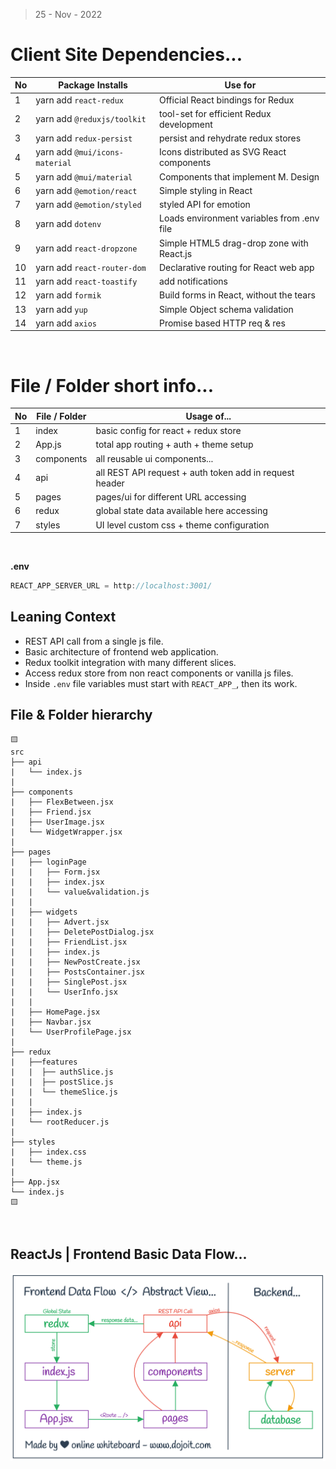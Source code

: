 > 25 - Nov - 2022


# Client Site Dependencies...

|No| Package Installs           | Use for                                       |
|--|----------------------------|-----------------------------------------------|
|1 | yarn add `react-redux`     | Official React bindings for Redux             |
|2 | yarn add `@reduxjs/toolkit`| tool-set for efficient Redux development      |
|3 | yarn add `redux-persist`   | persist and rehydrate redux stores            |
|4 | yarn add `@mui/icons-material`| Icons distributed as SVG React components  |
|5 | yarn add `@mui/material`   | Components that implement M. Design           |
|6 | yarn add `@emotion/react`  | Simple styling in React                       |
|7 | yarn add `@emotion/styled` | styled API for emotion                        |
|8 | yarn add `dotenv`          | Loads environment variables from .env file    |
|9 | yarn add `react-dropzone`  | Simple HTML5 drag-drop zone with React.js     |
|10| yarn add `react-router-dom`| Declarative routing for React web app         |
|11| yarn add `react-toastify`  | add notifications                             |
|12| yarn add `formik`          | Build forms in React, without the tears       |
|13| yarn add `yup`             | Simple Object schema validation               |
|14| yarn add `axios`           | Promise based HTTP req & res                  |


<br />

# File / Folder short info...
|No| File / Folder | Usage of...                                |
|--|---------------|--------------------------------------------|
|1 | index         | basic config for react + redux store       |
|2 | App.js        | total app routing + auth + theme setup     |
|3 | components    | all reusable ui components...              |
|4 | api          | all REST API request + auth token add in request header |
|5 | pages         | pages/ui for different URL accessing       |
|6 | redux         | global state data available here accessing |
|7 | styles        | UI level custom css + theme configuration  |

<br />

**.env**

```js
REACT_APP_SERVER_URL = http://localhost:3001/
```


## Leaning Context
* REST API call from a single js file.
* Basic architecture of frontend web application.
* Redux toolkit integration with many different slices.
* Access redux store from non react components or vanilla js files.
* Inside `.env` file variables must start with `REACT_APP_`, then its work.

## File & Folder hierarchy 
```
🟨
src
├── api
|   └── index.js
|
├── components
|   ├── FlexBetween.jsx
|   ├── Friend.jsx
|   ├── UserImage.jsx
|   └── WidgetWrapper.jsx
|
├── pages
|   ├── loginPage
|   |   ├── Form.jsx
|   |   ├── index.jsx
|   |   └── value&validation.js
|   |
|   ├── widgets
|   |   ├── Advert.jsx
|   |   ├── DeletePostDialog.jsx
|   |   ├── FriendList.jsx
|   |   ├── index.js
|   |   ├── NewPostCreate.jsx
|   |   ├── PostsContainer.jsx
|   |   ├── SinglePost.jsx
|   |   └── UserInfo.jsx
|   |
|   ├── HomePage.jsx
|   ├── Navbar.jsx
|   └── UserProfilePage.jsx
|
├── redux
|   ├──features
|   |  ├── authSlice.js
|   |  ├── postSlice.js
|   |  └── themeSlice.js
|   |
|   ├── index.js
|   └── rootReducer.js
|
├── styles
|   ├── index.css
|   └── theme.js
|
├── App.jsx
└── index.js
🟨
```

<br />

## ReactJs | Frontend Basic Data Flow...
<img src="./public/frontendDataFlow.png" />
